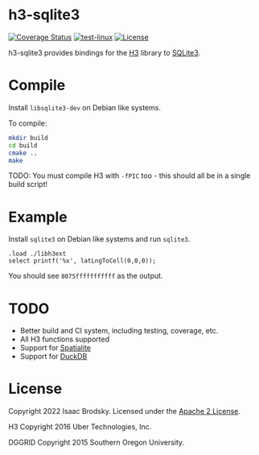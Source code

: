 # h3-sqlite3

[![Coverage Status](https://coveralls.io/repos/github/isaacbrodsky/h3-sqlite3/badge.svg?branch=master)](https://coveralls.io/github/isaacbrodsky/h3-sqlite3?branch=master)
[![test-linux](https://github.com/isaacbrodsky/h3-sqlite3/workflows/test-linux/badge.svg)](https://github.com/isaacbrodsky/h3-sqlite3/actions)
[![License](https://img.shields.io/badge/License-Apache%202.0-blue.svg)](LICENSE)

h3-sqlite3 provides bindings for the [H3](https://github.com/uber/h3) library to [SQLite3](https://sqlite.org/).

# Compile

Install `libsqlite3-dev` on Debian like systems.

To compile:

```bash
mkdir build
cd build
cmake ..
make
```

TODO: You must compile H3 with `-fPIC` too - this should all be in a single build script!

# Example

Install `sqlite3` on Debian like systems and run `sqlite3`.

```sqlite
.load ./libh3ext
select printf('%x', latLngToCell(0,0,0));
```

You should see `8075fffffffffff` as the output.

# TODO

* Better build and CI system, including testing, coverage, etc.
* All H3 functions supported
* Support for [Spatialite](https://www.gaia-gis.it/fossil/libspatialite/index)
* Support for [DuckDB](https://github.com/duckdb/duckdb/issues/1792)

# License

Copyright 2022 Isaac Brodsky. Licensed under the [Apache 2 License](./LICENSE).

H3 Copyright 2016 Uber Technologies, Inc.

DGGRID Copyright 2015 Southern Oregon University.
